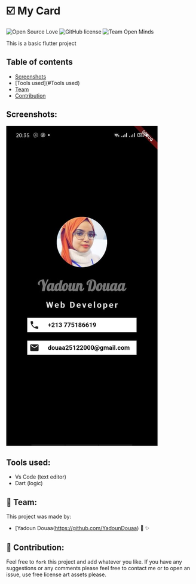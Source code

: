 # :ballot_box_with_check: My Card 

![Open Source Love](https://firstcontributions.github.io/open-source-badges/badges/open-source-v1/open-source.svg)
![GitHub license](https://img.shields.io/github/license/open-minds/Train_Track_Repair_GGJ2020.svg)
![Team Open Minds](https://img.shields.io/badge/Members%20of-Team%20Open%20Minds-blue.svg?color=0099CC)


This is a basic flutter project 


## Table of contents 

- [Screenshots](#Screenshots)
- [Tools used](#Tools used)
- [Team](#Team)
- [Contribution](#Contribution)


## Screenshots:

<div>
	<img  src="images\dz.jpg" style=" ">
</div>



	
## Tools used:
* Vs Code (text editor)
* Dart (logic)


## :busts_in_silhouette:  Team:
This project was made by: 
* [Yadoun Douaa(https://github.com/YadounDouaa) :sparkling_heart: :sparkles: 


## :handshake:  Contribution:
Feel free to `fork` this project and add whatever you like. If you have any suggestions or any comments please feel free to contact me or to open an issue, use free license art assets please.
